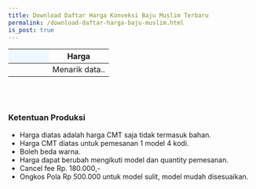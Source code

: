 ```yaml
---
title: Download Daftar Harga Konveksi Baju Muslim Terbaru
permalink: /download-daftar-harga-baju-muslim.html
is_post: true
---
```


<div class="table-responsive">
<table class="post-tab-1" id="HargaMuslimDewasa">
<thead>
<tr>
  <th style="background: aliceblue;" width="40%"></th>
  <th width="60%">Harga</th>
</tr>
</thead>
<tbody>
  <tr>
    <td></td>
    <td class="nm">Menarik data..</td>
  </tr>
</tbody>
</table>
</div>
<br/><br/>
<h3>Ketentuan Produksi</h3>
<ul>
<li>Harga diatas adalah harga CMT saja tidak termasuk bahan.</li>
<li>Harga CMT diatas untuk pemesanan 1 model 4 kodi.</li>
<li>Boleh beda warna.</li>
<li>Harga dapat berubah mengikuti model dan quantity pemesanan.</li>
<li>Cancel fee Rp. 180.000,-</li>
<li>Ongkos Pola Rp 500.000 untuk model sulit, model mudah disesuaikan.</li>
</ul>


<script type="text/javascript">
  function showInfo(data, tabletop) {
    /*$.each( tabletop.sheets(), function(i, sheet) {
      $("#table_info").append("<p>" + sheet.name + " has " + sheet.column_names.join(", ") + "</p>");
    });*/
  
  $("#HargaMuslimDewasa tbody").html("");
  $.each( tabletop.sheets("MuslimDewasa").all(), function(i, muslimdws) {
    var cat_li = $('<tr><td><strong>' + muslimdws.Jenis + '</strong></td>');
    cat_li.append('<td class="nm">Rp ' + muslimdws.Harga1 + ' - ' + muslimdws.Harga2 +'</td></tr>');
    cat_li.appendTo("#HargaMuslimDewasa tbody");
  })
  
  }  
</script>
